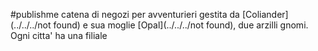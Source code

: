 #publishme 
catena di negozi per avventurieri gestita da [Coliander](../../../not found) e sua moglie [Opal](../../../not found), due arzilli gnomi. Ogni citta' ha una filiale